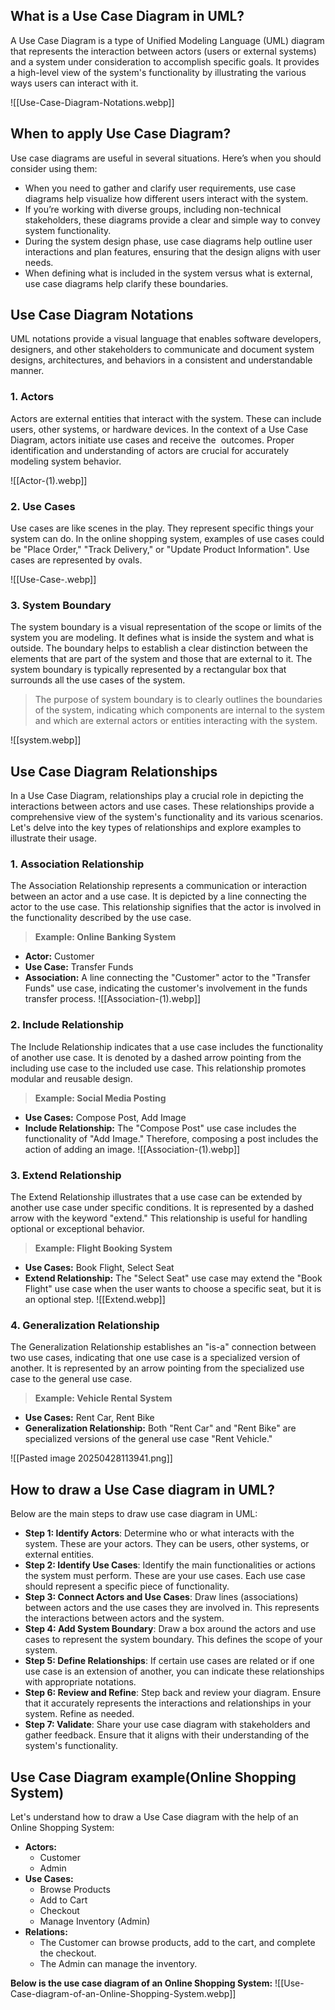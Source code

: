
## What is a Use Case Diagram in UML?

A Use Case Diagram is a type of Unified Modeling Language (UML) diagram that represents the interaction between actors (users or external systems) and a system under consideration to accomplish specific goals. It provides a high-level view of the system's functionality by illustrating the various ways users can interact with it.

![[Use-Case-Diagram-Notations.webp]]
## When to apply Use Case Diagram?

Use case diagrams are useful in several situations. Here’s when you should consider using them:

- When you need to gather and clarify user requirements, use case diagrams help visualize how different users interact with the system.
- If you’re working with diverse groups, including non-technical stakeholders, these diagrams provide a clear and simple way to convey system functionality.
- During the system design phase, use case diagrams help outline user interactions and plan features, ensuring that the design aligns with user needs.
- When defining what is included in the system versus what is external, use case diagrams help clarify these boundaries.

## Use Case Diagram Notations

UML notations provide a visual language that enables software developers, designers, and other stakeholders to communicate and document system designs, architectures, and behaviors in a consistent and understandable manner.

### 1. Actors

Actors are external entities that interact with the system. These can include users, other systems, or hardware devices. In the context of a Use Case Diagram, actors initiate use cases and receive the
 outcomes. Proper identification and understanding of actors are crucial for accurately modeling system behavior.

![[Actor-(1).webp]]
### 2. Use Cases

Use cases are like scenes in the play. They represent specific things your system can do. In the online shopping system, examples of use cases could be "Place Order," "Track Delivery," or "Update Product Information". Use cases are represented by ovals.

![[Use-Case-.webp]]

### 3. System Boundary

The system boundary is a visual representation of the scope or limits of the system you are modeling. It defines what is inside the system and what is outside. The boundary helps to establish a clear distinction between the elements that are part of the system and those that are external to it. The system boundary is typically represented by a rectangular box that surrounds all the use cases of the system.

> The purpose of system boundary is to clearly outlines the boundaries of the system, indicating which components are internal to the system and which are external actors or entities interacting with the system.

![[system.webp]]

## Use Case Diagram Relationships

In a Use Case Diagram, relationships play a crucial role in depicting the interactions between actors and use cases. These relationships provide a comprehensive view of the system's functionality and its various scenarios. Let's delve into the key types of relationships and explore examples to illustrate their usage.

### 1. Association Relationship

The Association Relationship represents a communication or interaction between an actor and a use case. It is depicted by a line connecting the actor to the use case. This relationship signifies that the actor is involved in the functionality described by the use case.

> ****Example: Online Banking System****

- ****Actor:**** Customer
- ****Use Case:**** Transfer Funds
- ****Association:**** A line connecting the "Customer" actor to the "Transfer Funds" use case, indicating the customer's involvement in the funds transfer process.
![[Association-(1).webp]]
### 2. Include Relationship

The Include Relationship indicates that a use case includes the functionality of another use case. It is denoted by a dashed arrow pointing from the including use case to the included use case. This relationship promotes modular and reusable design.

> ****Example: Social Media Posting****

- ****Use Cases:**** Compose Post, Add Image
- ****Include Relationship:**** The "Compose Post" use case includes the functionality of "Add Image." Therefore, composing a post includes the action of adding an image.
![[Association-(1).webp]]
### 3. Extend Relationship

The Extend Relationship illustrates that a use case can be extended by another use case under specific conditions. It is represented by a dashed arrow with the keyword "extend." This relationship is useful for handling optional or exceptional behavior.

> ****Example: Flight Booking System****

- ****Use Cases:**** Book Flight, Select Seat
- ****Extend Relationship:**** The "Select Seat" use case may extend the "Book Flight" use case when the user wants to choose a specific seat, but it is an optional step.
![[Extend.webp]]
### 4. Generalization Relationship

The Generalization Relationship establishes an "is-a" connection between two use cases, indicating that one use case is a specialized version of another. It is represented by an arrow pointing from the specialized use case to the general use case.

> ****Example: Vehicle Rental System****

- ****Use Cases:**** Rent Car, Rent Bike
- ****Generalization Relationship:**** Both "Rent Car" and "Rent Bike" are specialized versions of the general use case "Rent Vehicle."

![[Pasted image 20250428113941.png]]


## How to draw a Use Case diagram in UML?

Below are the main steps to draw use case diagram in UML:

- ****Step 1: Identify Actors****: Determine who or what interacts with the system. These are your actors. They can be users, other systems, or external entities.
- ****Step 2: Identify Use Cases****: Identify the main functionalities or actions the system must perform. These are your use cases. Each use case should represent a specific piece of functionality.
- ****Step 3: Connect Actors and Use Cases****: Draw lines (associations) between actors and the use cases they are involved in. This represents the interactions between actors and the system.
- ****Step 4: Add System Boundary****: Draw a box around the actors and use cases to represent the system boundary. This defines the scope of your system.
- ****Step 5: Define Relationships****: If certain use cases are related or if one use case is an extension of another, you can indicate these relationships with appropriate notations.
- ****Step 6: Review and Refine****: Step back and review your diagram. Ensure that it accurately represents the interactions and relationships in your system. Refine as needed.
- ****Step 7: Validate****: Share your use case diagram with stakeholders and gather feedback. Ensure that it aligns with their understanding of the system's functionality.

## Use Case Diagram example(Online Shopping System)

Let's understand how to draw a Use Case diagram with the help of an Online Shopping System:

- ****Actors:****
    - Customer
    - Admin
- ****Use Cases:****
    - Browse Products
    - Add to Cart
    - Checkout
    - Manage Inventory (Admin)
- ****Relations:****
    - The Customer can browse products, add to the cart, and complete the checkout.
    - The Admin can manage the inventory.

****Below is the use case diagram of an Online Shopping System:****
![[Use-Case-diagram-of-an-Online-Shopping-System.webp]]





